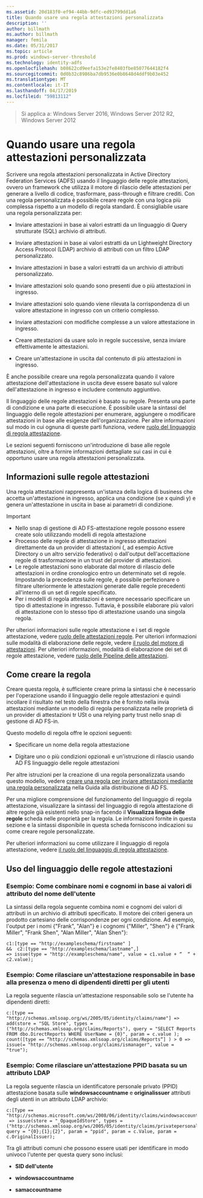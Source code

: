 ```yaml
---
ms.assetid: 20d183f0-ef94-44bb-9dfc-ed93799dd1a6
title: Quando usare una regola attestazioni personalizzata
description: ''
author: billmath
ms.author: billmath
manager: femila
ms.date: 05/31/2017
ms.topic: article
ms.prod: windows-server-threshold
ms.technology: identity-adfs
ms.openlocfilehash: b08622cd9eefa153e2fe8403fbe85077644182f4
ms.sourcegitcommit: 0d0b32c8986ba7db9536e0b8648d4ddf9b03e452
ms.translationtype: MT
ms.contentlocale: it-IT
ms.lasthandoff: 04/17/2019
ms.locfileid: "59813112"
---
```

>Si applica a: Windows Server 2016, Windows Server 2012 R2, Windows Server 2012

# <a name="when-to-use-a-custom-claim-rule"></a>Quando usare una regola attestazioni personalizzata
Scrivere una regola attestazioni personalizzata in Active Directory Federation Services \(ADFS\) usando il linguaggio delle regole attestazioni, ovvero un framework che utilizza il motore di rilascio delle attestazioni per generare a livello di codice, trasformare, pass-through e filtrare crediti. Con una regola personalizzata è possibile creare regole con una logica più complessa rispetto a un modello di regola standard. È consigliabile usare una regola personalizzata per:  
  
-   Inviare attestazioni in base ai valori estratti da un linguaggio di Query strutturate \(SQL\) archivio di attributi.  
  
-   Inviare attestazioni in base ai valori estratti da un Lightweight Directory Access Protocol \(LDAP\) archivio di attributi con un filtro LDAP personalizzato.  
  
-   Inviare attestazioni in base a valori estratti da un archivio di attributi personalizzato.  
  
-   Inviare attestazioni solo quando sono presenti due o più attestazioni in ingresso.  
  
-   Inviare attestazioni solo quando viene rilevata la corrispondenza di un valore attestazione in ingresso con un criterio complesso.  
  
-   Inviare attestazioni con modifiche complesse a un valore attestazione in ingresso.  
  
-   Creare attestazioni da usare solo in regole successive, senza inviare effettivamente le attestazioni.  
  
-   Creare un'attestazione in uscita dal contenuto di più attestazioni in ingresso.  
  
È anche possibile creare una regola personalizzata quando il valore attestazione dell'attestazione in uscita deve essere basato sul valore dell'attestazione in ingresso e includere contenuto aggiuntivo.  
  
Il linguaggio delle regole attestazioni è basato su regole. Presenta una parte di condizione e una parte di esecuzione. È possibile usare la sintassi del linguaggio delle regole attestazioni per enumerare, aggiungere o modificare attestazioni in base alle esigenze dell'organizzazione. Per altre informazioni sul modo in cui ognuna di queste parti funziona, vedere [ruolo del linguaggio di regola attestazione](The-Role-of-the-Claim-Rule-Language.md).  
  
Le sezioni seguenti forniscono un'introduzione di base alle regole attestazioni, oltre a fornire informazioni dettagliate sui casi in cui è opportuno usare una regola attestazioni personalizzata.  
  
## <a name="about-claim-rules"></a>Informazioni sulle regole attestazioni  
Una regola attestazioni rappresenta un'istanza della logica di business che accetta un'attestazione in ingresso, applica una condizione \(se x quindi y\) e genera un'attestazione in uscita in base ai parametri di condizione.  
  
> [!IMPORTANT]  
> -   Nello snap di gestione di AD FS\-attestazione regole possono essere create solo utilizzando modelli di regola attestazione  
> -   Processo delle regole di attestazione in ingresso attestazioni direttamente da un provider di attestazioni \(, ad esempio Active Directory o un altro servizio federativo\) o dall'output dell'accettazione regole di trasformazione in un trust del provider di attestazioni.  
> -   Le regole attestazioni sono elaborate dal motore di rilascio delle attestazioni in ordine cronologico entro un determinato set di regole. Impostando la precedenza sulle regole, è possibile perfezionare o filtrare ulteriormente le attestazioni generate dalle regole precedenti all'interno di un set di regole specificato.  
> -   Per i modelli di regola attestazioni è sempre necessario specificare un tipo di attestazione in ingresso. Tuttavia, è possibile elaborare più valori di attestazione con lo stesso tipo di attestazione usando una singola regola.  
  
Per ulteriori informazioni sulle regole attestazione e i set di regole attestazione, vedere [ruolo delle attestazioni regole](The-Role-of-Claim-Rules.md). Per ulteriori informazioni sulle modalità di elaborazione delle regole, vedere [il ruolo del motore di attestazioni](The-Role-of-the-Claims-Engine.md). Per ulteriori informazioni, modalità di elaborazione dei set di regole attestazione, vedere [ruolo delle Pipeline delle attestazioni](The-Role-of-the-Claims-Pipeline.md).  
  
## <a name="how-to-create-this-rule"></a>Come creare la regola  
Creare questa regola, è sufficiente creare prima la sintassi che è necessario per l'operazione usando il linguaggio delle regole attestazioni e quindi incollare il risultato nel testo della finestra che è fornito nella invia attestazioni mediante un modello di regola personalizzata nelle proprietà di un provider di attestazioni tr USt o una relying party trust nello snap di gestione di AD FS\-in.  
  
Questo modello di regola offre le opzioni seguenti:  
  
-   Specificare un nome della regola attestazione  
  
-   Digitare uno o più condizioni opzionali e un'istruzione di rilascio usando AD FS linguaggio delle regole attestazioni  
  
Per altre istruzioni per la creazione di una regola personalizzata usando questo modello, vedere [creare una regola per inviare attestazioni mediante una regola personalizzata](https://technet.microsoft.com/library/dd807049.aspx) nella Guida alla distribuzione di AD FS.  
  
Per una migliore comprensione del funzionamento del linguaggio di regola attestazione, visualizzare la sintassi del linguaggio di regola attestazione di altre regole già esistenti nello snap\-in facendo il **Visualizza lingua delle regole** scheda nelle proprietà per la regola. Le informazioni fornite in questa sezione e la sintassi disponibile in questa scheda forniscono indicazioni su come creare regole personalizzate.  
  
Per ulteriori informazioni su come utilizzare il linguaggio di regola attestazione, vedere [il ruolo del linguaggio di regola attestazione](The-Role-of-the-Claim-Rule-Language.md).  
  
## <a name="using-the-claim-rule-language"></a>Uso del linguaggio delle regole attestazioni  
  
### <a name="example-how-to-combine-first-and-last-names-based-on-a-users-name-attribute-values"></a>Esempio: Come combinare nomi e cognomi in base ai valori di attributo del nome dell'utente  
La sintassi della regola seguente combina nomi e cognomi dei valori di attributi in un archivio di attributi specificato. Il motore dei criteri genera un prodotto cartesiano delle corrispondenze per ogni condizione. Ad esempio, l'output per i nomi {"Frank", "Alan"} e i cognomi {"Miller", "Shen"} è {"Frank Miller", "Frank Shen", "Alan Miller", "Alan Shen"}:  
  
```  
c1:[type == "http://exampleschema/firstname" ]  
&&  c2:[type == "http://exampleschema/lastname",]   
=> issue(type = "http://exampleschema/name", value = c1.value + “  “ + c2.value);  
```  
  
### <a name="example-how-to-issue-a-manager-claim-based-on-whether-users-have-direct-reports"></a>Esempio: Come rilasciare un'attestazione responsabile in base alla presenza o meno di dipendenti diretti per gli utenti  
La regola seguente rilascia un'attestazione responsabile solo se l'utente ha dipendenti diretti:  
  
```  
c:[type == "http://schemas.xmlsoap.org/ws/2005/05/identity/claims/name"] => add(store = "SQL Store", types = ("http://schemas.xmlsoap.org/claims/Reports"), query = "SELECT Reports FROM dbo.DirectReports WHERE UserName = {0}", param = c.value );  
count([type == “http://schemas.xmlsoap.org/claims/Reports“] ) > 0 => issue(= "http://schemas.xmlsoap.org/claims/ismanager", value = "true");  
```  
  
### <a name="example-how-to-issue-a-ppid-claim-based-on-an-ldap-attribute"></a>Esempio: Come rilasciare un'attestazione PPID basata su un attributo LDAP  
La regola seguente rilascia un identificatore personale privato \(PPID\) attestazione basata sulle **windowsaccountname** e **originalissuer** attributi degli utenti in un attributo LDAP archivio:  
  
```  
c:[Type == "http://schemas.microsoft.com/ws/2008/06/identity/claims/windowsaccountname"]  
 => issue(store = "_OpaqueIdStore", types = ("http://schemas.xmlsoap.org/ws/2005/05/identity/claims/privatepersonalidentifier"), query = "{0};{1};{2}", param = "ppid", param = c.Value, param = c.OriginalIssuer);  
```  
  
Tra gli attributi comuni che possono essere usati per identificare in modo univoco l'utente per questa query sono inclusi:  
  
-   **SID dell'utente**  
  
-   **windowsaccountname**  
  
-   **samaccountname**  
  

